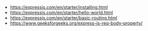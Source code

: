 - https://expressjs.com/en/starter/installing.html
- https://expressjs.com/en/starter/hello-world.html
- https://expressjs.com/en/starter/basic-routing.html
- https://www.geeksforgeeks.org/express-js-req-body-property/
